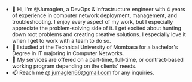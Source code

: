 - 👋 Hi, I’m @Jumaglen, a DevOps & Infrastructure engineer with 4 years of experience in computer network deployment, management, and troubleshooting. I enjoy every aspect of my work, but I especially appreciate the problem-solving side of it. I get excited about hunting down root problems and creating creative solutions. I especially love it when I get to work with a team to do so.
- 🌱 I studied at the Technical University of Mombasa for a bachelor's Degree in IT majoring in Computer Networks.
- 💞️ My services are offered on a part-time, full-time, or contract-based working program depending on the clients' needs.
- 📫 Reach me @ jumaglen66@gmail.com for any inquiries.

<!---
Jumaglen/Jumaglen is a ✨ special ✨ repository because its `README.md` (this file) appears on your GitHub profile.
You can click the Preview link to take a look at your changes.
--->

